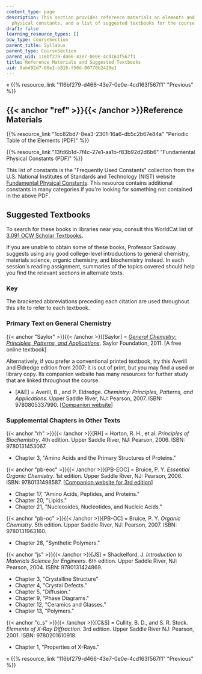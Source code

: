 ```yaml
---
content_type: page
description: This section provides reference materials on elements and fundamental
  physical constants, and a list of suggested textbooks for the course.
draft: false
learning_resource_types: []
ocw_type: CourseSection
parent_title: Syllabus
parent_type: CourseSection
parent_uid: 116bf279-d466-43e7-0e0e-4cd163f567f1
title: Reference Materials and Suggested Textbooks
uid: 9abd92d7-66e1-b816-f50d-00770b2420e1
---
```

« {{% resource_link "116bf279-d466-43e7-0e0e-4cd163f567f1" "Previous" %}}

## {{< anchor "ref" >}}{{< /anchor >}}Reference Materials

{{% resource_link "1cc82bd7-8ea3-2301-16a6-db5c2b67e84a" "Periodic Table of the Elements (PDF)" %}}

{{% resource_link "13fd6b1d-7f4c-27e1-aa1b-f83b92d2d6b6" "Fundamental Physical Constants (PDF)" %}}

This list of constants is the "Frequently Used Constants" collection from the U.S. National Institutes of Standards and Technology (NIST) website [Fundamental Physical Constants](http://physics.nist.gov/cuu/Constants/). This resource contains additional constants in many categories if you're looking for something not contained in the above PDF.

## Suggested Textbooks

To search for these books in libraries near you, consult this WorldCat list of [3.091 OCW Scholar Textbooks](http://mit.worldcat.org/profiles/cjnewton/lists/2068229).

If you are unable to obtain some of these books, Professor Sadoway suggests using any good college-level introductions to general chemistry, materials science, organic chemistry, and biochemistry instead. In each session's reading assignment, summaries of the topics covered should help you find the relevant sections in alternate texts.

### Key

The bracketed abbreviations preceding each citation are used throughout this site to refer to each textbook.

### Primary Text on General Chemistry

{{< anchor "Saylor" >}}{{< /anchor >}}\[Saylor\] = [*General* *Chemistry: Principles, Patterns, and Applications*](https://saylordotorg.github.io/text_general-chemistry-principles-patterns-and-applications-v1.0/index.html). Saylor Foundation, 2011. \[A free online textbook\]

Alternatively, if you prefer a conventional printed textbook, try this Averill and Eldredge edition from 2007; it is out of print, but you may find a used or library copy. Its companion website has many resources for further study that are linked throughout the course.

- \[A&E\] = Averill, B., and P. Eldredge. *Chemistry: Principles, Patterns, and Applications*. Upper Saddle River, NJ: Pearson, 2007. ISBN: 9780805337990. \[[Companion website](http://www.pearsonhighered.com/educator/product/Companion-Website-Chemistry-Principles-Patterns-and-Applications-Student-Access-Kit-MasteringGeneralChemistry/9780805381764.page)\]

### Supplemental Chapters in Other Texts

{{< anchor "rh" >}}{{< /anchor >}}\[RH\] = Horton, R. H., et al. *Principles of Biochemistry*. 4th edition. Upper Saddle River, NJ: Pearson, 2006. ISBN: 9780131453067.

- Chapter 3, "Amino Acids and the Primary Structures of Proteins."

{{< anchor "pb-eoc" >}}{{< /anchor >}}\[PB-EOC\] = Bruice, P. Y. *Essential Organic Chemistry*. 1st edition. Upper Saddle River, NJ: Pearson, 2006. ISBN: 9780131498587. \[[Companion website for 3rd edition](http://wps.prenhall.com/esm_bruice_essentials_2/110/28209/7221752.cw/index.html)\]

- Chapter 17, "Amino Acids, Peptides, and Proteins."
- Chapter 20, "Lipids."
- Chapter 21, "Nucleosides, Nucleotides, and Nucleic Acids."

{{< anchor "pb-oc" >}}{{< /anchor >}}\[PB-OC\] = Bruice, P. Y. *Organic Chemistry*. 5th edition. Upper Saddle River, NJ: Pearson, 2007. ISBN: 9780131963160.

- Chapter 28, "Synthetic Polymers."

{{< anchor "js" >}}{{< /anchor >}}\[JS\] = Shackelford, J. *Introduction to Materials Science for Engineers*. 6th edition. Upper Saddle River, NJ: Pearson, 2004. ISBN: 9780131424869.

- Chapter 3, "Crystalline Structure"
- Chapter 4, "Crystal Defects."
- Chapter 5, "Diffusion."
- Chapter 9, "Phase Diagrams."
- Chapter 12, "Ceramics and Glasses."
- Chapter 13, "Polymers."

{{< anchor "c_s" >}}{{< /anchor >}}\[C&S\] = Cullity, B. D., and S. R. Stock. *Elements of X-Ray Diffraction*. 3rd edition. Upper Saddle River NJ: Pearson, 2001. ISBN: 9780201610918.

- Chapter 1, "Properties of X-Rays."

« {{% resource_link "116bf279-d466-43e7-0e0e-4cd163f567f1" "Previous" %}}